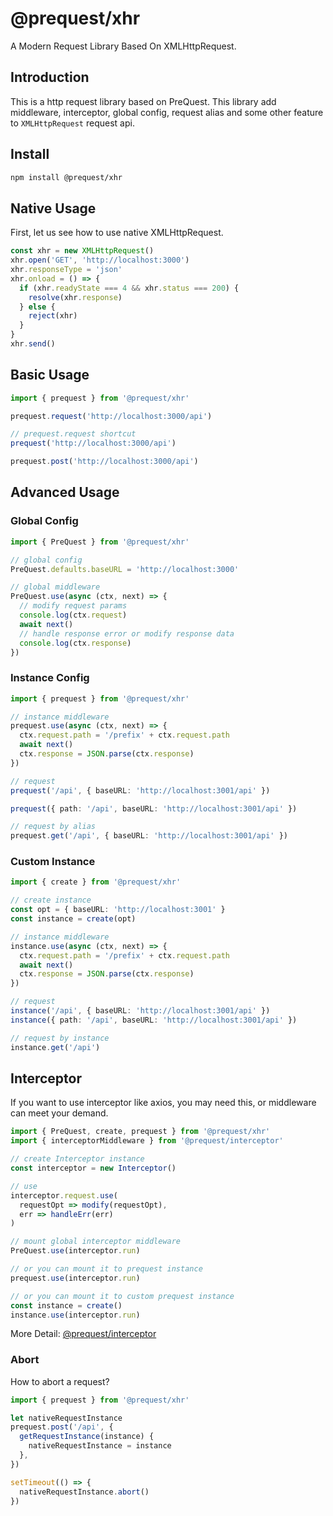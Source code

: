 # @prequest/xhr

A Modern Request Library Based On XMLHttpRequest.

## Introduction

This is a http request library based on PreQuest. This library add middleware, interceptor, global config, request alias and some other feature to `XMLHttpRequest` request api.

## Install

```bash
npm install @prequest/xhr
```

## Native Usage

First, let us see how to use native XMLHttpRequest.

```ts
const xhr = new XMLHttpRequest()
xhr.open('GET', 'http://localhost:3000')
xhr.responseType = 'json'
xhr.onload = () => {
  if (xhr.readyState === 4 && xhr.status === 200) {
    resolve(xhr.response)
  } else {
    reject(xhr)
  }
}
xhr.send()
```

## Basic Usage

```ts
import { prequest } from '@prequest/xhr'

prequest.request('http://localhost:3000/api')

// prequest.request shortcut
prequest('http://localhost:3000/api')

prequest.post('http://localhost:3000/api')
```

## Advanced Usage

### Global Config

```ts
import { PreQuest } from '@prequest/xhr'

// global config
PreQuest.defaults.baseURL = 'http://localhost:3000'

// global middleware
PreQuest.use(async (ctx, next) => {
  // modify request params
  console.log(ctx.request)
  await next()
  // handle response error or modify response data
  console.log(ctx.response)
})
```

### Instance Config

```ts
import { prequest } from '@prequest/xhr'

// instance middleware
prequest.use(async (ctx, next) => {
  ctx.request.path = '/prefix' + ctx.request.path
  await next()
  ctx.response = JSON.parse(ctx.response)
})

// request
prequest('/api', { baseURL: 'http://localhost:3001/api' })

prequest({ path: '/api', baseURL: 'http://localhost:3001/api' })

// request by alias
prequest.get('/api', { baseURL: 'http://localhost:3001/api' })
```

### Custom Instance

```ts
import { create } from '@prequest/xhr'

// create instance
const opt = { baseURL: 'http://localhost:3001' }
const instance = create(opt)

// instance middleware
instance.use(async (ctx, next) => {
  ctx.request.path = '/prefix' + ctx.request.path
  await next()
  ctx.response = JSON.parse(ctx.response)
})

// request
instance('/api', { baseURL: 'http://localhost:3001/api' })
instance({ path: '/api', baseURL: 'http://localhost:3001/api' })

// request by instance
instance.get('/api')
```

## Interceptor

If you want to use interceptor like axios, you may need this, or middleware can meet your demand.

```ts
import { PreQuest, create, prequest } from '@prequest/xhr'
import { interceptorMiddleware } from '@prequest/interceptor'

// create Interceptor instance
const interceptor = new Interceptor()

// use
interceptor.request.use(
  requestOpt => modify(requestOpt),
  err => handleErr(err)
)

// mount global interceptor middleware
PreQuest.use(interceptor.run)

// or you can mount it to prequest instance
prequest.use(interceptor.run)

// or you can mount it to custom prequest instance
const instance = create()
instance.use(interceptor.run)
```

More Detail: [@prequest/interceptor](https://github.com/xdoer/PreQuest/blob/main/packages/interceptor/README.md)

### Abort

How to abort a request?

```ts
import { prequest } from '@prequest/xhr'

let nativeRequestInstance
prequest.post('/api', {
  getRequestInstance(instance) {
    nativeRequestInstance = instance
  },
})

setTimeout(() => {
  nativeRequestInstance.abort()
})
```

